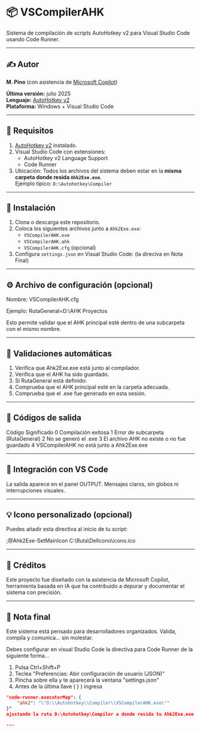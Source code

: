 # 📦 VSCompilerAHK

Sistema de compilación de scripts AutoHotkey v2 para Visual Studio Code usando Code Runner.

---

## ✍️ Autor

**M. Pino** (con asistencia de [Microsoft Copilot](https://copilot.microsoft.com))

**Última versión:** julio 2025  
**Lenguaje:** [AutoHotkey v2](https://www.autohotkey.com/)  
**Plataforma:** Windows + Visual Studio Code  

---

## 🔧 Requisitos

1. [AutoHotkey v2](https://www.autohotkey.com/) instalado.
2. Visual Studio Code con extensiones:
   - AutoHotkey v2 Language Support
   - Code Runner
3. Ubicación:
   Todos los archivos del sistema deben estar en la **misma carpeta donde resida `Ahk2Exe.exe`**.  
   Ejemplo típico: `D:\Autohotkey\Compiler`

---

## 📌 Instalación

1. Clona o descarga este repositorio.
2. Coloca los siguientes archivos junto a `Ahk2Exe.exe`:
   - `VSCompilerAHK.exe`
   - `VSCompilerAHK.ahk`
   - `VSCompilerAHK.cfg` (opcional)
3. Configura `settings.json` en Visual Studio Code: (la direciva en Nota Final)

---

## ⚙️ Archivo de configuración (opcional)

Nombre: VSCompilerAHK.cfg

Ejemplo: RutaGeneral=D:\AHK Proyectos

Esto permite validar que el AHK principal esté dentro de una subcarpeta con el mismo nombre.

---

## 🧪 Validaciones automáticas

1. Verifica que Ahk2Exe.exe está junto al compilador.
2. Verifica que el AHK ha sido guardado.
3. Si RutaGeneral está definido:
4. Comprueba que el AHK principal esté en la carpeta adecuada.
5. Comprueba que el .exe fue generado en esta sesión.

---

## 🚦 Códigos de salida

Código	Significado
  0		Compilación exitosa
  1		Error de subcarpeta (RutaGeneral)
  2		No se generó el .exe
  3		El archivo AHK no existe o no fue guardado
  4		VSCompilerAHK no está junto a Ahk2Exe.exe

---

## 🧭 Integración con VS Code

La salida aparece en el panel OUTPUT.
Mensajes claros, sin globos ni interrupciones visuales.

---

## 💡 Icono personalizado (opcional)

Puedes añadir esta directiva al inicio de tu script:

;@Ahk2Exe-SetMainIcon C:\Ruta\DelIcono\icono.ico

---

## 🤝 Créditos

Este proyecto fue diseñado con la asistencia de Microsoft Copilot, herramienta basada en IA que ha contribuido a depurar y documentar el sistema con precisión.

---

## 🎯 Nota final

Este sistema está pensado para desarrolladores organizados. Valida, compila y comunica... sin molestar.

Debes configurar en visual Studio Code la directiva para Code Runner de la siguiente forma...

1. Pulsa Ctrl+Shift+P
2. Teclea "Preferencias: Abir configuración de usuario (JSON)"
3. Pincha sobre ella y te aparecerá la ventana "settings.json"
4. Antes de la última llave ( } ) ingresa
```json
"code-runner.executorMap": {
	"ahk2": "\"D:\\Autohotkey\\Compiler\\VSCompilerAHK.exe\""
}"
ajustando la ruta D:\Autohotkey\Compiler a donde resida tu Ahk2Exe.exe

---